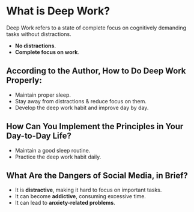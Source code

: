# What is Deep Work?

Deep Work refers to a state of complete focus on cognitively demanding tasks without distractions.

- **No distractions**.
- **Complete focus on work**.

## According to the Author, How to Do Deep Work Properly:

- Maintain proper sleep.
- Stay away from distractions & reduce focus on them.
- Develop the deep work habit and improve day by day.

## How Can You Implement the Principles in Your Day-to-Day Life?

- Maintain a good sleep routine.
- Practice the deep work habit daily.

## What Are the Dangers of Social Media, in Brief?

- It is **distractive**, making it hard to focus on important tasks.
- It can become **addictive**, consuming excessive time.
- It can lead to **anxiety-related problems**.
